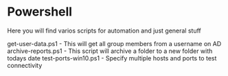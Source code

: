 # Powershell

Here you will find varios scripts for automation and just general stuff

get-user-data.ps1 - This will get all group members from a username on AD
archive-reports.ps1 - This script will archive a folder to a new folder with todays date
test-ports-win10.ps1 - Specify multiple hosts and ports to test connectivity

